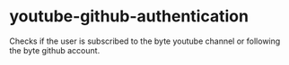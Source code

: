 # youtube-github-authentication

Checks if the user is subscribed to the byte youtube channel or following the byte github account.